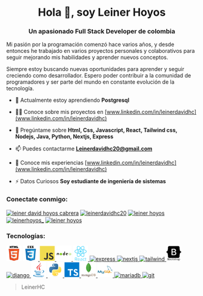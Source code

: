 <h1 align="center">Hola 👋, soy Leiner Hoyos</h1>
<h3 align="center">Un apasionado Full Stack Developer de colombia</h3>

<p align="left">
Mi pasión por la programación comenzó hace varios años, y desde entonces he trabajado en varios proyectos personales y colaborativos para seguir mejorando mis habilidades y aprender nuevos conceptos.
</p>
<p align="left">
  Siempre estoy buscando nuevas oportunidades para aprender y seguir creciendo como desarrollador. Espero poder contribuir a la comunidad de programadores y ser parte del mundo en constante evolución de la tecnología.
</p>

- 🌱 Actualmente estoy aprendiendo **Postgresql**

- 👨‍💻 Conoce sobre mis proyectos en [www.linkedin.com/in/leinerdavidhc](www.linkedin.com/in/leinerdavidhc)

- 💬 Pregúntame sobre **Html, Css, Javascript, React, Tailwind css, Nodejs, Java, Python, Nextjs, Express**

- 📫 Puedes contactarme **Leinerdavidhc20@gmail.com**

- 📄 Conoce mis experiencias [www.linkedin.com/in/leinerdavidhc](www.linkedin.com/in/leinerdavidhc)

- ⚡ Datos Curiosos **Soy estudiante de ingeniería de sistemas**

<h3 align="left">Conectate conmigo:</h3>
<p align="left">
<a href="https://www.linkedin.com/in/leinerdavidhc/" target="_blank"><img align="center" src="https://raw.githubusercontent.com/rahuldkjain/github-profile-readme-generator/master/src/images/icons/Social/linked-in-alt.svg" alt="leiner david hoyos cabrera" height="30" width="40" /></a>
<a href="https://codesandbox.com/leinerdavidhc20" target="_blank"><img align="center" src="https://raw.githubusercontent.com/rahuldkjain/github-profile-readme-generator/master/src/images/icons/Social/codesandbox.svg" alt="leinerdavidhc20" height="30" width="40" /></a>
<a href="https://www.facebook.com/leinerdavid.hoyoscabrera.10/" target="_blank"><img align="center" src="https://raw.githubusercontent.com/rahuldkjain/github-profile-readme-generator/master/src/images/icons/Social/facebook.svg" alt="leiner hoyos" height="30" width="40" /></a>
<a href="https://www.instagram.com/leinerhoyos_/" target="_blank"><img align="center" src="https://raw.githubusercontent.com/rahuldkjain/github-profile-readme-generator/master/src/images/icons/Social/instagram.svg" alt="leinerhoyos_" height="30" width="40" /></a>
<a href="https://www.youtube.com/channel/UCow78yEfOOKUL5aZDSJoY8w" target="_blank"><img align="center" src="https://raw.githubusercontent.com/rahuldkjain/github-profile-readme-generator/master/src/images/icons/Social/youtube.svg" alt="leiner hoyos" height="30" width="40" /></a>
</p>

<h3 align="left">Tecnologías:</h3>
<p align="left">
  
<a href="https://www.w3.org/html/" target="_blank" rel="noreferrer"> <img src="https://raw.githubusercontent.com/devicons/devicon/master/icons/html5/html5-original-wordmark.svg" alt="html5" width="40" height="40"/></a> <a href="https://www.w3schools.com/css/" target="_blank" rel="noreferrer"> <img src="https://raw.githubusercontent.com/devicons/devicon/master/icons/css3/css3-original-wordmark.svg" alt="css3" width="40" height="40"/> </a> <a href="https://developer.mozilla.org/en-US/docs/Web/JavaScript" target="_blank" rel="noreferrer"> <img src="https://raw.githubusercontent.com/devicons/devicon/master/icons/javascript/javascript-original.svg" alt="javascript" width="40" height="40"/> </a> <a href="https://nodejs.org" target="_blank" rel="noreferrer"> <img src="https://raw.githubusercontent.com/devicons/devicon/master/icons/nodejs/nodejs-original-wordmark.svg" alt="nodejs" width="40" height="40"/> </a> <a href="https://reactjs.org/" target="_blank" rel="noreferrer"> <img src="https://raw.githubusercontent.com/devicons/devicon/master/icons/react/react-original-wordmark.svg" alt="react" width="40" height="40"/> </a> <a href="https://expressjs.com" target="_blank" rel="noreferrer"> <img src="https://th.bing.com/th?id=ODLS.7ee38d86-4472-452b-806c-fd7945e59518&w=32&h=32&qlt=90&pcl=fffffa&o=6&pid=1.2" alt="express" width="40" height="40"/> </a> <a href="https://nextjs.org/" target="_blank" rel="noreferrer"> <img src="https://nextjs.org/favicon.ico" alt="nextjs" width="40" height="40"/> </a> <a href="https://tailwindcss.com/" target="_blank" rel="noreferrer"> <img src="https://www.vectorlogo.zone/logos/tailwindcss/tailwindcss-icon.svg" alt="tailwind" width="40" height="40"/> </a> <a href="https://getbootstrap.com" target="_blank" rel="noreferrer"><img src="https://raw.githubusercontent.com/devicons/devicon/master/icons/bootstrap/bootstrap-plain-wordmark.svg" alt="bootstrap" width="40" height="40"/> </a> <a href="https://www.djangoproject.com/" target="_blank" rel="noreferrer"> <img src="https://cdn.worldvectorlogo.com/logos/django.svg" alt="django" width="40" height="40"/> </a> <a href="https://www.java.com" target="_blank" rel="noreferrer"> <img src="https://raw.githubusercontent.com/devicons/devicon/master/icons/java/java-original.svg" alt="java" width="40" height="40"/> </a> <a href="https://www.python.org" target="_blank" rel="noreferrer"> <img src="https://raw.githubusercontent.com/devicons/devicon/master/icons/python/python-original.svg" alt="python" width="40" height="40"/> </a> <a href="https://www.typescriptlang.org/" target="_blank" rel="noreferrer"> <img src="https://raw.githubusercontent.com/devicons/devicon/master/icons/typescript/typescript-original.svg" alt="typescript" width="40" height="40"/> </a> <a href="https://www.mongodb.com/" target="_blank" rel="noreferrer"> <img src="https://raw.githubusercontent.com/devicons/devicon/master/icons/mongodb/mongodb-original-wordmark.svg" alt="mongodb" width="40" height="40"/> </a> <a href="https://www.mysql.com/" target="_blank" rel="noreferrer"> <img src="https://raw.githubusercontent.com/devicons/devicon/master/icons/mysql/mysql-original-wordmark.svg" alt="mysql" width="40" height="40"/> </a> <a href="https://mariadb.org/" target="_blank" rel="noreferrer"> <img src="https://www.vectorlogo.zone/logos/mariadb/mariadb-icon.svg" alt="mariadb" width="40" height="40"/> </a> <a href="https://git-scm.com/" target="_blank" rel="noreferrer"> <img src="https://www.vectorlogo.zone/logos/git-scm/git-scm-icon.svg" alt="git" width="40" height="40"/> </a>
</p>

> LeinerHC
